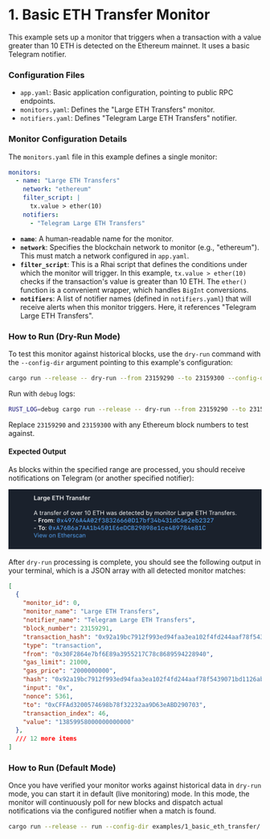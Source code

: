 # 1. Basic ETH Transfer Monitor

This example sets up a monitor that triggers when a transaction with a value greater than 10 ETH is detected on the Ethereum mainnet. It uses a basic Telegram notifier.

### Configuration Files

- `app.yaml`: Basic application configuration, pointing to public RPC endpoints.
- `monitors.yaml`: Defines the "Large ETH Transfers" monitor.
- `notifiers.yaml`: Defines "Telegram Large ETH Transfers" notifier.

### Monitor Configuration Details

The `monitors.yaml` file in this example defines a single monitor:

```yaml
monitors:
  - name: "Large ETH Transfers"
    network: "ethereum"
    filter_script: |
      tx.value > ether(10)
    notifiers:
      - "Telegram Large ETH Transfers"
```

- **`name`**: A human-readable name for the monitor.
- **`network`**: Specifies the blockchain network to monitor (e.g., "ethereum"). This must match a network configured in `app.yaml`.
- **`filter_script`**: This is a Rhai script that defines the conditions under which the monitor will trigger. In this example, `tx.value > ether(10)` checks if the transaction's value is greater than 10 ETH. The `ether()` function is a convenient wrapper, which handles `BigInt` conversions.
- **`notifiers`**: A list of notifier names (defined in `notifiers.yaml`) that will receive alerts when this monitor triggers. Here, it references "Telegram Large ETH Transfers".

### How to Run (Dry-Run Mode)

To test this monitor against historical blocks, use the `dry-run` command with the `--config-dir` argument pointing to this example's configuration:

```bash
cargo run --release -- dry-run --from 23159290 --to 23159300 --config-dir examples/1_basic_eth_transfer/
```

Run with `debug` logs:

```bash
RUST_LOG=debug cargo run --release -- dry-run --from 23159290 --to 23159300 --config-dir examples/1_basic_eth_transfer/
```

Replace `23159290` and `23159300` with any Ethereum block numbers to test against.

#### Expected Output

As blocks within the specified range are processed, you should receive notifications on Telegram (or another specified notifier):

![alt text](image.png)

After `dry-run` processing is complete, you should see the following output in your terminal, which is a JSON array with all detected monitor matches:

```json
[
  {
    "monitor_id": 0,
    "monitor_name": "Large ETH Transfers",
    "notifier_name": "Telegram Large ETH Transfers",
    "block_number": 23159291,
    "transaction_hash": "0x92a19bc7912f993ed94faa3ea102f4fd244aaf78f5439071bd1126ab419f2ce6",
    "type": "transaction",
    "from": "0x30F2864e7bf6E89a3955217C78c8689594228940",
    "gas_limit": 21000,
    "gas_price": "2000000000",
    "hash": "0x92a19bc7912f993ed94faa3ea102f4fd244aaf78f5439071bd1126ab419f2ce6",
    "input": "0x",
    "nonce": 5361,
    "to": "0xCFFAd3200574698b78f32232aa9D63eABD290703",
    "transaction_index": 46,
    "value": "13859958000000000000"
  },
  /// 12 more items
]
```

### How to Run (Default Mode)

Once you have verified your monitor works against historical data in `dry-run` mode, you can start it in default (live monitoring) mode. In this mode, the monitor will continuously poll for new blocks and dispatch actual notifications via the configured notifier when a match is found.

```bash
cargo run --release -- run --config-dir examples/1_basic_eth_transfer/
```
